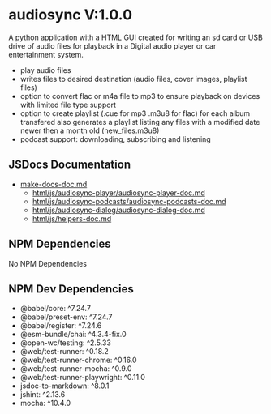 # audiosync V:1.0.0
A python application with a HTML GUI created for writing an sd card or USB drive of audio files for playback in a Digital audio player or car entertainment system.

- play audio files
- writes files to desired destination (audio files, cover images, playlist files)
- option to convert flac or m4a file to mp3 to ensure playback on devices with limited file type support
- option to create playlist (.cue for mp3 .m3u8 for flac) for each album transfered also generates a playlist listing any files with a modified date newer then a month old (new_files.m3u8)
- podcast support: downloading, subscribing and listening


## JSDocs Documentation

- [make-docs-doc.md](make-docs-doc.md)
  - [html/js/audiosync-player/audiosync-player-doc.md](html/js/audiosync-player/audiosync-player-doc.md)
  - [html/js/audiosync-podcasts/audiosync-podcasts-doc.md](html/js/audiosync-podcasts/audiosync-podcasts-doc.md)
  - [html/js/audiosync-dialog/audiosync-dialog-doc.md](html/js/audiosync-dialog/audiosync-dialog-doc.md)
  - [html/js/helpers-doc.md](html/js/helpers-doc.md)


## NPM Dependencies

No NPM Dependencies

## NPM Dev Dependencies

- @babel/core: ^7.24.7
- @babel/preset-env: ^7.24.7
- @babel/register: ^7.24.6
- @esm-bundle/chai: ^4.3.4-fix.0
- @open-wc/testing: ^2.5.33
- @web/test-runner: ^0.18.2
- @web/test-runner-chrome: ^0.16.0
- @web/test-runner-mocha: ^0.9.0
- @web/test-runner-playwright: ^0.11.0
- jsdoc-to-markdown: ^8.0.1
- jshint: ^2.13.6
- mocha: ^10.4.0
